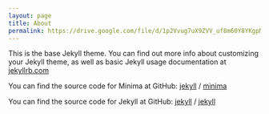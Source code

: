 ```yaml
---
layout: page
title: About
permalink: https://drive.google.com/file/d/1p2Vvug7uX9ZVV_uf8m60Y8YKgpM3Laye/view?usp=share_link
---
```


This is the base Jekyll theme. You can find out more info about customizing your Jekyll theme, as well as basic Jekyll usage documentation at [jekyllrb.com](https://jekyllrb.com/)

You can find the source code for Minima at GitHub:
[jekyll][jekyll-organization] /
[minima](https://github.com/jekyll/minima)

You can find the source code for Jekyll at GitHub:
[jekyll][jekyll-organization] /
[jekyll](https://github.com/jekyll/jekyll)


[jekyll-organization]: https://github.com/jekyll
